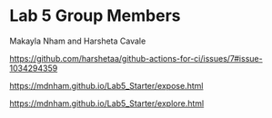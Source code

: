 # Lab 5 Group Members
Makayla Nham and Harsheta Cavale

https://github.com/harshetaa/github-actions-for-ci/issues/7#issue-1034294359

https://mdnham.github.io/Lab5_Starter/expose.html

https://mdnham.github.io/Lab5_Starter/explore.html